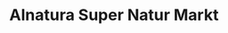 ---
title: "Alnatura Super Natur Markt"
url: /frankfurt-am-main/alnatura-super-natur-markt-hanauer-landstrasse/
shop: Supermarkt
---